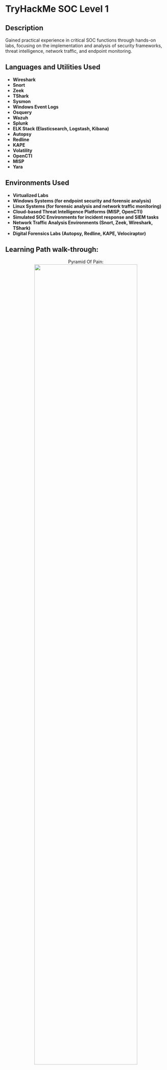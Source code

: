 <h1>TryHackMe SOC Level 1</h1>


<h2>Description</h2>
Gained practical experience in critical SOC functions through hands-on labs, focusing on the implementation and analysis of security frameworks, threat intelligence, network traffic, and endpoint monitoring.
<br />


<h2>Languages and Utilities Used</h2>

- <b>Wireshark</b> 
- <b>Snort</b>
- <b>Zeek</b>
- <b>TShark</b>
- <b>Sysmon</b>
- <b>Windows Event Logs</b>
- <b>Osquery</b>
- <b>Wazuh</b>
- <b>Splunk</b>
- <b>ELK Stack (Elasticsearch, Logstash, Kibana)</b>
- <b>Autopsy</b>
- <b>Redline</b>
- <b>KAPE</b>
- <b>Volatility</b>
- <b>OpenCTI</b>
- <b>MISP</b>
- <b>Yara</b>

<h2>Environments Used </h2>

- <b>Virtualized Labs</b>
- <b>Windows Systems (for endpoint security and forensic analysis)</b>
- <b>Linux Systems (for forensic analysis and network traffic monitoring)</b>
- <b>Cloud-based Threat Intelligence Platforms (MISP, OpenCTI)</b>
- <b>Simulated SOC Environments for incident response and SIEM tasks</b>
- <b>Network Traffic Analysis Environments (Snort, Zeek, Wireshark, TShark)</b>
- <b>Digital Forensics Labs (Autopsy, Redline, KAPE, Velociraptor)</b>

<h2>Learning Path walk-through:</h2>

<p align="center">
Pyramid Of Pain: <br/>
<img src="https://i.imgur.com/HsvyzIw.jpeg" height="80%" width="80%" />
<br/>          
<br/> 
<p>Learned to apply key cyber defense frameworks such as the Pyramid of Pain, MITRE ATT&CK, Cyber Kill Chain, and Unified Kill Chain to enhance threat detection, incident response, and threat hunting capabilities. Gained insights into the significance of different Indicators of Compromise (IOCs), such as hashes, IP addresses, domain names, and artifacts, in hindering adversaries' attack strategies. Also explored how advanced techniques like Fast Flux and User-Agent strings are used by attackers to evade detection.</p>  
<br />
<br />
Cyber Kill Chain:  <br/>
<img src="https://i.imgur.com/7w6Ib1z.jpeg" height="80%" width="80%" />
<p>Learned the phases of the Cyber Kill Chain, a framework used to understand and defend against cyber attacks such as ransomware, breaches, and APTs. Explored each stage of an attack, from reconnaissance and weaponization to delivery, exploitation, and command and control (C2). Gained insights into techniques like phishing, USB drops, and zero-day exploits, as well as how attackers maintain persistence and move laterally through networks. Learned how defenders can recognize and disrupt attacks at various stages to prevent adversaries from achieving their objectives.</p>
<br />
<br />
<br />
Ubuntu VM deployed with Elasticsearch: <br/>
<img src="https://i.imgur.com/pvVYyv2.jpeg" height="80%" width="80%" alt="VPC w/ Ubuntu VM "/>
<p>In this stage, I created a Virtual Private Cloud (VPC) in Vultr, deployed an Ubuntu virtual machine, and installed Elasticsearch to serve as part of the ELK Stack. After configuring the Elasticsearch settings for external access, I implemented firewall rules to restrict access to the machine, ensuring only authorized connections. Finally, I started the Elasticsearch service and verified that it was running successfully.</p>
<br />
<br />
<br />
Kibana installation & setup:  <br/>
<img src="https://i.imgur.com/pioyqbu.jpeg" height="80%" width="80%" />
<img src="https://i.imgur.com/yh4XEe9.jpeg" height="80%" width="80%" />
<p>Downloaded and installed Kibana on the existing Ubuntu virtual machine, then configured Kibana by updating the server port and host in its configuration file. Enabled and started Kibana as a service. Generated an Elasticsearch enrollment token and used it to connect Kibana to Elasticsearch. Adjusted firewall rules to allow access to port 5601, then logged into Kibana successfully. Finally, configured encryption keys for Kibana to ensure persistent settings for saved objects and security.</p>
<br />
<br />
<br />
Windows Server seperated from VPC:  <br/>
<img src="https://i.imgur.com/o2grXTy.jpeg" height="80%" width="80%" />
<p>Deployed a Windows Server 2022 on Vultr using the shared CPU option. The server was set up without being part of the Virtual Private Cloud (VPC) to isolate it from other critical infrastructure. Configured the server and verified Remote Desktop Protocol (RDP) access to ensure it's exposed to the internet. The server will start generating logs for future analysis of unsuccessful login attempts.</p>
<br />
<br />
<br />
Fleet Server with Elastic Agent and Windows Server enrolled:  <br/>
<img src="https://i.imgur.com/uXz0c3B.jpeg" height="80%" width="80%" />
<img src="https://i.imgur.com/ypcURGK.jpeg" height="80%" width="80%" />
<img src="https://i.imgur.com/T5iRfce.jpeg" height="80%" width="80%" />
<p>Deployed an Ubuntu server to act as the Fleet Server in the cloud and configured it to manage agents centrally. Installed and configured the Elastic Agent on the Fleet Server and addressed connection issues by adjusting firewall rules for both the Fleet Server and Elasticsearch (port 9200 and 8220). Successfully enrolled the Windows Server into the Fleet, allowing for system logs and metrics collection. Finally, captured initial authentication logs from the Windows server, verifying the setup.</p>




<br />
<br />
Sysmon installation:  <br/>
<img src="https://i.imgur.com/MlnUpcj.jpeg" height="80%" width="80%" />
<img src="https://i.imgur.com/KcM0yLC.jpeg" height="80%" width="80%" />
<img src="https://i.imgur.com/NLHMqsW.jpeg" height="80%" width="80%" />
<p>Installed and configured Sysmon on the Windows Server. Downloaded Sysmon from Microsoft Learn and retrieved a popular configuration file from GitHub. Using PowerShell, installed Sysmon as a service and confirmed its successful setup by checking the Windows Event Viewer for Sysmon logs. Verified that Sysmon was capturing network connections and generating logs for further monitoring.</p>
<br />
<br />
<br />
Intergrated Sysmon & Microsoft Defender:  <br/>
<img src="https://i.imgur.com/9FOaHUI.jpeg" height="80%" width="80%" />
<img src="https://i.imgur.com/rOaZ4Js.jpeg" height="80%" width="80%" />
<p>Added integrations for Sysmon and Microsoft Defender into the Elasticsearch instance, allowing the collection of logs from custom Windows Event channels. Configured specific event IDs for ingestion, such as 1116, 1117, and 50001, for more targeted logging. Troubleshooting included ensuring connectivity between agents and Elasticsearch by allowing incoming connections on port 9200. Verified Sysmon and Defender logs were successfully ingested into the instance.</p>
<br />
<br />
<br />
Ubuntu SSH server Authentication Logs:  <br/>
<img src="https://i.imgur.com/ZgyesUv.jpeg" height="80%" width="80%" />
<img src="https://i.imgur.com/SzLhOqG.jpeg" height="80%" width="80%" />
<p>Deployed an Ubuntu server on Vultr for monitoring SSH authentication logs. Configured the server, updated repositories, and used PowerShell to SSH into the instance. Accessed authentication logs in /var/log/auth.log to identify failed login attempts, specifically filtering for failed root login attempts. Used the grep and cut commands to extract and display the failed login IP addresses. Prepared the server for monitoring failed brute-force attacks and planned to install the Elastic Agent for log forwarding to Elasticsearch.</p>
<br />
<br />
<br />
Alert & Dashboard creation for SSH activity:  <br/>
<img src="https://i.imgur.com/Pe2DPyq.jpeg" height="80%" width="80%" />
<img src="https://i.imgur.com/9TMIaOU.jpeg" height="80%" width="80%" />
<p>Ingested logs from the SSH server into Elasticsearch and queried for brute force activity by filtering logs based on agent name, user, and source IP to identify failed authentication attempts. Saved the search as "SSH Failed Activity" and created an alert for brute force attempts, setting thresholds to trigger the alert when more than five failed login attempts occur within five minutes. Additionally, created a dashboard in Elasticsearch Maps to visualize the geographic source of these attempts using the source IP’s geolocation. Duplicated the dashboard to track successful SSH authentication attempts. This setup allows for both alerting on brute force activity and monitoring the source of the attacks in real time.After successfully ingesting logs from our SSH server into the Elasticsearch instance, the next step was to do the same for the RDP server. By filtering for event ID 4625, which represents failed login attempts, we identified multiple failed authentications. Key fields such as source IP and username were added to the table for detailed monitoring. A saved search, "RDP Failed Activity," was created to track these events.

To further strengthen monitoring, an alert for RDP brute force attempts was created, similar to the SSH brute force alert. This alert was configured to trigger after five failed login attempts within five minutes. Finally, a dashboard was developed for visualization, allowing for easy tracking of where these attacks are originating.
This process emphasizes the importance of securing exposed services such as SSH and RDP by ensuring strong passwords, multi-factor authentication (MFA), and limited access, as they are prime targets for brute force attacks.</p>

<br />
<br />
<br />
Attack Diagram: <br/>
<img src="https://i.imgur.com/5z9BUMl.jpeg" height="80%" width="80%" />
<img src="https://i.imgur.com/cHHsWah.jpeg" height="80%" width="80%" />
<img src="https://i.imgur.com/BpgyWXU.jpeg" height="80%" width="80%" />
<img src="https://i.imgur.com/U0typtC.jpeg" height="80%" width="80%" />
<p>Created an attack diagram using draw.io to map out a cyber attack involving a Mythic C2 server, Windows server, and an attacker laptop running Kali Linux. The process included six phases: RDP brute force for initial access, running discovery commands, disabling Windows Defender for defense evasion, downloading and executing a Mythic agent via PowerShell for execution, establishing a C2 session, and exfiltrating a fake password file (passwords.txt). This diagram served as a visual guide for planning and executing the attack path in a controlled environment. Now it's time to attack!!!</p>
<br />
<br />
<br />


Mythic Server Intialization: <br/>
<img src="https://i.imgur.com/F70KHGl.jpeg" height="80%" width="80%" />
<img src="https://i.imgur.com/6tEEO0V.jpeg" height="80%" width="80%" />
<br />

Brute Force process: <br/>
<img src="https://i.imgur.com/pDtFS5s.jpeg" height="80%" width="80%" />
<img src="https://i.imgur.com/fBvF9hv.jpeg" height="80%" width="80%" />
<br />
C2 connection Established: <br/>
<img src="https://i.imgur.com/OBrvihs.jpeg" height="80%" width="80%" />
<br />
File Downloaded from host: <br/>
<img src="https://i.imgur.com/Ry8Qbqk.jpeg" height="80%" width="80%" />
<p>I deployed a Mythic C2 server using Vultr and configured it with Docker and Kali Linux. The attack involved brute forcing an RDP login on a Windows server, performing discovery commands, disabling Windows Defender, and executing a Mythic agent generated with a C2 profile. The agent was downloaded via PowerShell, establishing a C2 connection. Using the active session, I exfiltrated a fake password file (passwords.txt) from the Windows server. This process demonstrated the complete attack path, from initial access to exfiltration, using Mythic C2 and Kali Linux.</p>
<br />
<br />
The next steps in this project is the investigation: <br/>
<br />
<br />
<br />
Query for Process Creation(event code:1) & Original file name(Apollo.exe): <br/>
<img src="https://i.imgur.com/L80hlDC.jpeg" height="80%" width="80%" />
<img src="https://i.imgur.com/77UWFgc.jpeg" height="80%" width="80%" />
<br />
Alert created for Mythic/Apollo agent: <br/>
<img src="https://i.imgur.com/x9HsLVg.jpeg" height="80%" width="80%" />
<br />
Suspicious activity dashboard: <br/>
<img src="https://i.imgur.com/VLRO2zS.jpeg" height="80%" width="80%" />
<p>I created an alert in Elastic for Mythic C2 activity by querying logs for our service host executable and correlating Sysmon event codes. First, I searched for process creation events (event code 1) and extracted the SHA-256 hash and original file name (Apollo.exe). Then, I used these fields to build a query and alert that triggers on process creation involving the Apollo agent. Finally, I created a custom dashboard that monitors suspicious activity, including process creation events for PowerShell and CMD, network connections, and Defender being disabled, offering at-a-glance insights into potentially malicious activity.</p>
<br />
<br />
<br />
Ticketing system: <br/>
<img src="https://i.imgur.com/YAkU8Yr.jpeg" height="80%" width="80%" />
<img src="https://i.imgur.com/R7YriON.jpeg" height="80%" width="80%" />
<img src="https://i.imgur.com/e2xwm2E.jpeg" height="80%" width="80%" />
<br />
Elastic Defender: <br/>
<img src="https://i.imgur.com/jYip6R0.jpeg" height="80%" width="80%" />
<img src="https://i.imgur.com/IhA8ukM.jpeg" height="80%" width="80%" />
<img src="https://i.imgur.com/htj8pnY.jpeg" height="80%" width="80%" />
<p>The setup process started with osTicket, where a Windows server was deployed, and XAMPP was installed to host the osTicket instance. Configuration included editing Apache and PHP settings, creating databases, and setting firewall rules for web server security. osTicket was then integrated with Elasticsearch using an API key, enabling automatic ticket generation for alerts.

Next, the investigation of SSH brute force attacks was demonstrated by querying Elasticsearch for specific IPs and users involved in the attacks. Tools like AbuseIPDB and GreyNoise were used to assess the threat level of the IPs. Similar methodologies were applied to RDP brute force investigations, where IP reputation was checked, and failed/successful login attempts were analyzed.

The investigation of Mythic C2 focused on process creation and network connections. Sysmon telemetry and process GUIDs were used to track C2 agent behavior, file creations, and outbound connections, particularly for the agent named servicehost.exe. Powershell commands and network connections were analyzed to understand the C2 activity timeline.

Lastly, Elastic Defend (Elastic's EDR solution) was installed to monitor and protect endpoints. The tool blocked malicious files like mydfir-30.exe, provided detailed telemetry (file hashes, paths, etc.), and isolated compromised hosts. Elastic Defend's features, such as real-time detection and prevention, were highlighted, along with host isolation.</p>
<br/>
<br/>
<b>Conclusion<b> <br />
<p>Throughout this project, I demonstrated a range of essential SOC analyst skills, including setting up and managing tools for logging, monitoring, and incident response. By integrating ELK with OS Ticket, I created an efficient alert-to-ticketing system, streamlining incident management. I also successfully orchestrated a combination of host-based and network telemetry monitoring to detect, analyze, and respond to potential threats. Overall, this project highlights my technical expertise in creating a comprehensive SOC environment, demonstrating strong investigative techniques, threat detection, and response capabilities essential for maintaining network security.</p>


